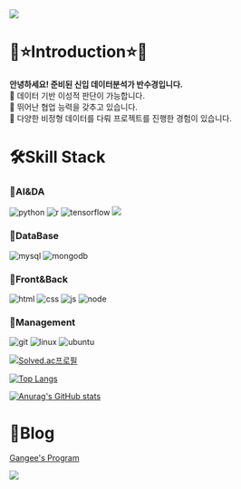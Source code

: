 <img src="https://capsule-render.vercel.app/api?type=waving&color=CCCCFF&height=150&text=Sugyeong's&nbsp;Github&fontColor=9999CC&section=header" />

# 🌈⭐Introduction⭐🌈
<b>안녕하세요! 준비된 신입 데이터분석가 반수경입니다.</b><br/>
🌿 데이터 기반 이성적 판단이 가능합니다.<br/>
🌿 뛰어난 협업 능력을 갖추고 있습니다.<br/>
🌿 다양한 비정형 데이터를 다뤄 프로젝트를 진행한 경험이 있습니다.

# 🛠️Skill Stack
### 📌AI&DA
![python](https://img.shields.io/badge/Python-3776AB?style=for-the-badge&logo=python&logoColor=white)
![r](https://img.shields.io/badge/R-276DC3?style=for-the-badge&logo=r&logoColor=white)
![tensorflow](https://img.shields.io/badge/TensorFlow-FF6F00?style=for-the-badge&logo=tensorflow&logoColor=white)
<img src="https://img.shields.io/badge/Keras-D00000?style=for-the-badge&logo=Keras&logoColor=white">

### 📌DataBase
![mysql](https://img.shields.io/badge/MySQL-005C84?style=for-the-badge&logo=mysql&logoColor=white)
![mongodb](https://img.shields.io/badge/MongoDB-4EA94B?style=for-the-badge&logo=mongodb&logoColor=white)

### 📌Front&Back
![html](https://img.shields.io/badge/HTML5-E34F26?style=for-the-badge&logo=html5&logoColor=white)
![css](https://img.shields.io/badge/CSS3-1572B6?style=for-the-badge&logo=css3&logoColor=white)
![js](https://img.shields.io/badge/JavaScript-F7DF1E?style=for-the-badge&logo=JavaScript&logoColor=white)
![node](https://img.shields.io/badge/Node.js-43853D?style=for-the-badge&logo=node.js&logoColor=white)

### 📌Management
![git](https://img.shields.io/badge/GIT-E44C30?style=for-the-badge&logo=git&logoColor=white)
![linux](https://img.shields.io/badge/Linux-FCC624?style=for-the-badge&logo=linux&logoColor=black)
![ubuntu](https://img.shields.io/badge/Ubuntu-E95420?style=for-the-badge&logo=ubuntu&logoColor=white)

[![Solved.ac프로필](http://mazassumnida.wtf/api/v2/generate_badge?boj=sugyeong0425)](https://solved.ac/sugyeong0425)


[![Top Langs](https://github-readme-stats.vercel.app/api/top-langs/?username=BanSugyeong)](https://github.com/anuraghazra/github-readme-stats)

[![Anurag's GitHub stats](https://github-readme-stats.vercel.app/api?username=BanSugyeong)](https://github.com/anuraghazra/github-readme-stats)

# 🌿Blog
[Gangee's Program](https://sugyeong0425.tistory.com/)

<img src="https://capsule-render.vercel.app/api?type=waving&color=CCCCFF&height=150&section=footer" />

